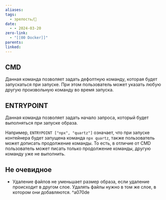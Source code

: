 ```yaml
---
aliases: 
tags:
  - зрелость/🌱
date:
  - - 2024-03-20
zero-link:
  - "[[00 Docker]]"
parents: 
linked:
---
```

## CMD
Данная команда позволяет задать дефолтную команду, которая будет запускаться при запуске. При этом пользователь может указать любую другую произвольную команду во время запуска.

## ENTRYPOINT
Данная команда позволяет задать начало запроса, который будет выполняться при запуске образа.

Например,  `ENTRYPOINT ["npx", "quartz"]` означает, что при запуске контейнера будет запущена команда `npx quartz`, также пользователь может дописать продолжение команды. То есть, в отличие от CMD пользователь может писать только продолжение команды, другую команду уже не выполнить.

## Не очевидное
- Удаление файлов не уменьшает размер образа, если удаление происходит в другом слое. Удалять файлы нужно в том же слое, в котором они добавляются. ^a070de